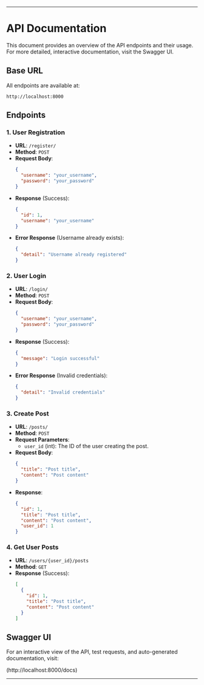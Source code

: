 
---

# API Documentation

This document provides an overview of the API endpoints and their usage. For more detailed, interactive documentation, visit the Swagger UI.

## Base URL

All endpoints are available at:
```
http://localhost:8000
```

## Endpoints

### 1. User Registration

- **URL**: `/register/`
- **Method**: `POST`
- **Request Body**:
  ```json
  {
    "username": "your_username",
    "password": "your_password"
  }
  ```
- **Response** (Success):
  ```json
  {
    "id": 1,
    "username": "your_username"
  }
  ```
- **Error Response** (Username already exists):
  ```json
  {
    "detail": "Username already registered"
  }
  ```

### 2. User Login

- **URL**: `/login/`
- **Method**: `POST`
- **Request Body**:
  ```json
  {
    "username": "your_username",
    "password": "your_password"
  }
  ```
- **Response** (Success):
  ```json
  {
    "message": "Login successful"
  }
  ```
- **Error Response** (Invalid credentials):
  ```json
  {
    "detail": "Invalid credentials"
  }
  ```

### 3. Create Post

- **URL**: `/posts/`
- **Method**: `POST`
- **Request Parameters**:
  - `user_id` (int): The ID of the user creating the post.
- **Request Body**:
  ```json
  {
    "title": "Post title",
    "content": "Post content"
  }
  ```
- **Response**:
  ```json
  {
    "id": 1,
    "title": "Post title",
    "content": "Post content",
    "user_id": 1
  }
  ```

### 4. Get User Posts

- **URL**: `/users/{user_id}/posts`
- **Method**: `GET`
- **Response** (Success):
  ```json
  [
    {
      "id": 1,
      "title": "Post title",
      "content": "Post content"
    }
  ]
  ```

## Swagger UI

For an interactive view of the API, test requests, and auto-generated documentation, visit:

(http://localhost:8000/docs)

---

